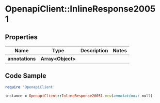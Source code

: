 # OpenapiClient::InlineResponse20051

## Properties

Name | Type | Description | Notes
------------ | ------------- | ------------- | -------------
**annotations** | **Array&lt;Object&gt;** |  | 

## Code Sample

```ruby
require 'OpenapiClient'

instance = OpenapiClient::InlineResponse20051.new(annotations: null)
```


